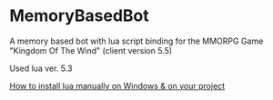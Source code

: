 # MemoryBasedBot

A memory based bot with lua script binding for the MMORPG Game "Kingdom Of The Wind" (client version 5.5)

Used lua ver. 5.3

[How to install lua manually on Windows & on your project](https://www.youtube.com/watch?v=X5D_h2X8LCk)

